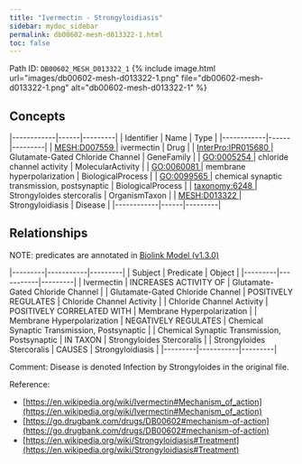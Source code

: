 ```yaml
---
title: "Ivermectin - Strongyloidiasis"
sidebar: mydoc_sidebar
permalink: db00602-mesh-d013322-1.html
toc: false 
---
```



Path ID: `DB00602_MESH_D013322_1`
{% include image.html url="images/db00602-mesh-d013322-1.png" file="db00602-mesh-d013322-1.png" alt="db00602-mesh-d013322-1" %}

## Concepts

|------------|------|---------|
| Identifier | Name | Type    |
|------------|------|---------|
| <a href="https://identifiers.org/MESH:D007559">MESH:D007559 </a> | ivermectin | Drug |
| <a href="https://identifiers.org/InterPro:IPR015680">InterPro:IPR015680 </a> | Glutamate-Gated Chloride Channel | GeneFamily |
| <a href="https://identifiers.org/GO:0005254">GO:0005254 </a> | chloride channel activity | MolecularActivity |
| <a href="https://identifiers.org/GO:0060081">GO:0060081 </a> | membrane hyperpolarization | BiologicalProcess |
| <a href="https://identifiers.org/GO:0099565">GO:0099565 </a> | chemical synaptic transmission, postsynaptic | BiologicalProcess |
| <a href="https://identifiers.org/taxonomy:6248">taxonomy:6248 </a> | Strongyloides stercoralis | OrganismTaxon |
| <a href="https://identifiers.org/MESH:D013322">MESH:D013322 </a> | Strongyloidiasis | Disease |
|------------|------|---------|

## Relationships


NOTE: predicates are annotated in <a href="https://github.com/biolink/biolink-model/releases/tag/v1.3.0">Biolink Model (v1.3.0)</a>

|---------|-----------|---------|
| Subject | Predicate | Object  |
|---------|-----------|---------|
| Ivermectin | INCREASES ACTIVITY OF | Glutamate-Gated Chloride Channel |
| Glutamate-Gated Chloride Channel | POSITIVELY REGULATES | Chloride Channel Activity |
| Chloride Channel Activity | POSITIVELY CORRELATED WITH | Membrane Hyperpolarization |
| Membrane Hyperpolarization | NEGATIVELY REGULATES | Chemical Synaptic Transmission, Postsynaptic |
| Chemical Synaptic Transmission, Postsynaptic | IN TAXON | Strongyloides Stercoralis |
| Strongyloides Stercoralis | CAUSES | Strongyloidiasis |
|---------|-----------|---------|

Comment: Disease is denoted Infection by Strongyloides in the original file.

Reference: 
  - [https://en.wikipedia.org/wiki/Ivermectin#Mechanism_of_action](https://en.wikipedia.org/wiki/Ivermectin#Mechanism_of_action)
  - [https://go.drugbank.com/drugs/DB00602#mechanism-of-action](https://go.drugbank.com/drugs/DB00602#mechanism-of-action)
  - [https://en.wikipedia.org/wiki/Strongyloidiasis#Treatment](https://en.wikipedia.org/wiki/Strongyloidiasis#Treatment)
